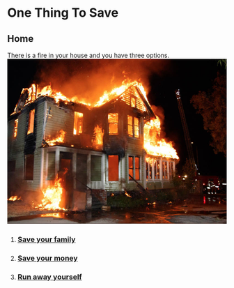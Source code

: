 # One Thing To Save 
## Home

There is a fire in your house and you have three options.  
![Credit: Paige Auustin](images/fire.jpg)

1. ### [Save your family](save-your-family/family.md)
2. ### [Save your money](save-your-money/your-money.md)
3. ### [Run away yourself](run-away/yourself.md)
